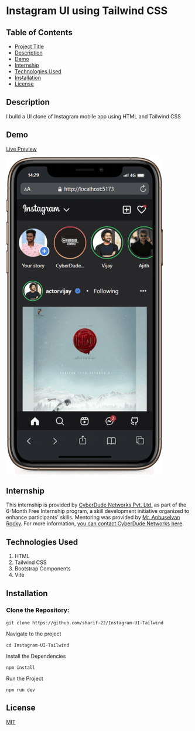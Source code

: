 # Instagram UI using Tailwind CSS

## Table of Contents

- [Project Title](#project-title)
- [Description](#description)
- [Demo](#demo)
- [Internship](#internship)
- [Technologies Used](#technologies-used)
- [Installation](#installation)
- [License](#license)

## Description

I build a UI clone of Instagram mobile app using HTML and Tailwind CSS

## Demo

[Live Preview ](https://sharif-22.github.io/Instagram-UI-Tailwind/)

![demo gif](./public/images/mobile-preview-compress-gif.gif)

## Internship

This internship is provided by [CyberDude Networks Pvt. Ltd.](https://youtube.com/cyberdudenetworks) as part of the 6-Month Free Internship program, a skill development initiative organized to enhance participants' skills. Mentoring was provided by [Mr. Anbuselvan Rocky](https://instagram.com/anbuselvanrocky). For more information, [you can contact CyberDude Networks here](https://cyberdudenetworks.com).

## Technologies Used

<ol>
    <li>HTML</li>
    <li>Tailwind CSS</li>
    <li>Bootstrap Components </li>
    <li>Vite </li>
</ol>

## Installation

<h3>Clone the Repository:</h3>

```
git clone https://github.com/sharif-22/Instagram-UI-Tailwind
```

Navigate to the project

```
cd Instagram-UI-Tailwind
```

Install the Dependencies

```
npm install
```

Run the Project

```
npm run dev
```

## License

[MIT](./LICENCE.md)
